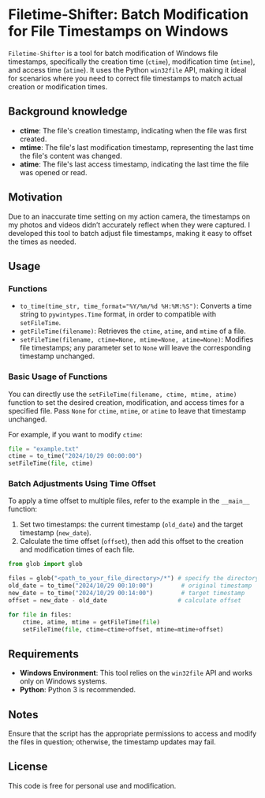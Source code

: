 # Filetime-Shifter: Batch Modification for File Timestamps on Windows

`Filetime-Shifter` is a tool for batch modification of Windows file timestamps, specifically the creation time (`ctime`), modification time (`mtime`), and access time (`atime`). It uses the Python `win32file` API, making it ideal for scenarios where you need to correct file timestamps to match actual creation or modification times.

## Background knowledge

- **ctime**: The file's creation timestamp, indicating when the file was first created.
- **mtime**: The file's last modification timestamp, representing the last time the file's content was changed.
- **atime**: The file's last access timestamp, indicating the last time the file was opened or read.

## Motivation

Due to an inaccurate time setting on my action camera, the timestamps on my photos and videos didn’t accurately reflect when they were captured. I developed this tool to batch adjust file timestamps, making it easy to offset the times as needed.

## Usage

### Functions

- `to_time(time_str, time_format="%Y/%m/%d %H:%M:%S")`: Converts a time string to `pywintypes.Time` format, in order to compatible with `setFileTime`.
- `getFileTime(filename)`: Retrieves the `ctime`, `atime`, and `mtime` of a file.
- `setFileTime(filename, ctime=None, mtime=None, atime=None)`: Modifies file timestamps; any parameter set to `None` will leave the corresponding timestamp unchanged.

### Basic Usage of Functions

You can directly use the `setFileTime(filename, ctime, mtime, atime)` function to set the desired creation, modification, and access times for a specified file. Pass `None` for `ctime`, `mtime`, or `atime` to leave that timestamp unchanged.

For example, if you want to modify `ctime`:
```python
file = "example.txt"
ctime = to_time("2024/10/29 00:00:00")
setFileTime(file, ctime)
```

### Batch Adjustments Using Time Offset

To apply a time offset to multiple files, refer to the example in the `__main__` function:
1. Set two timestamps: the current timestamp (`old_date`) and the target timestamp (`new_date`).
2. Calculate the time offset (`offset`), then add this offset to the creation and modification times of each file.

```python
from glob import glob

files = glob("<path_to_your_file_directory>/*") # specify the directory containing the files
old_date = to_time("2024/10/29 00:10:00")        # original timestamp
new_date = to_time("2024/10/29 00:14:00")        # target timestamp
offset = new_date - old_date                    # calculate offset

for file in files:
    ctime, atime, mtime = getFileTime(file)
    setFileTime(file, ctime=ctime+offset, mtime=mtime+offset)
```

## Requirements

- **Windows Environment**: This tool relies on the `win32file` API and works only on Windows systems.
- **Python**: Python 3 is recommended.

## Notes

Ensure that the script has the appropriate permissions to access and modify the files in question; otherwise, the timestamp updates may fail.

## License

This code is free for personal use and modification.